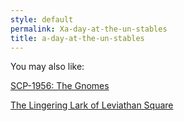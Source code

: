 ```yaml
---
style: default
permalink: Xa-day-at-the-un-stables
title: a-day-at-the-un-stables
---
```

You may also like:

[SCP-1956: The Gnomes](http://scp-wiki.net/scp-1956)

[The Lingering Lark of Leviathan Square](http://scp-wiki.net/the-lingering-lark-of-leviathan-square)
